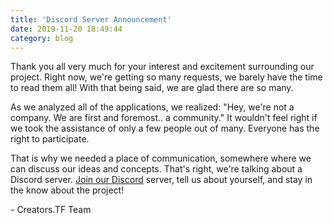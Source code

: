 ```yaml
---
title: 'Discord Server Announcement'
date: 2019-11-20 18:49:44
category: blog
---
```


<p>Thank you all very much for your interest and excitement surrounding our project. Right now, we're getting so many requests, we barely have the time to read them all! With that being said, we are glad there are so many.</p>
<p>As we analyzed all of the applications, we realized: "Hey, we're not a company. We are first and foremost.. a community." It wouldn't feel right if we took the assistance of only a few people out of many. Everyone has the right to participate.</p>
<p>That is why we needed a place of communication, somewhere where we can discuss our ideas and concepts. That's right, we're talking about a Discord server. <a href="{{site.url}}/discord">Join our Discord</a> server, tell us about yourself, and stay in the know about the project!</p>

<p>- Creators.TF Team</p>
